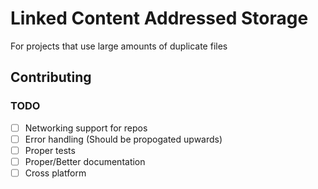 # Linked Content Addressed Storage

For projects that use large amounts of duplicate files

## Contributing

### TODO

- [ ] Networking support for repos
- [ ] Error handling (Should be propogated upwards)
- [ ] Proper tests
- [ ] Proper/Better documentation
- [ ] Cross platform

